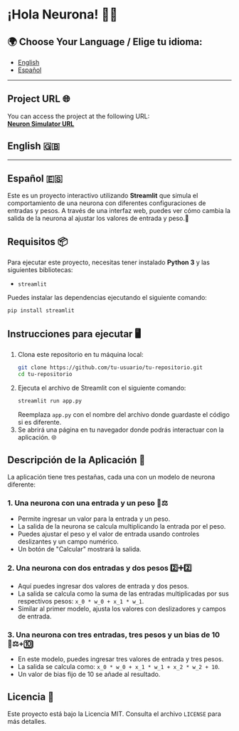 # ¡Hola Neurona! 🌟🤖

## 🌍 Choose Your Language / Elige tu idioma:
- [English](#english-)
- [Español](#español-)

---

## Project URL 🌐

You can access the project at the following URL:  
[**Neuron Simulator URL**](https://simuladorneurona-david.streamlit.app/)

## English 🇬🇧






---

## Español 🇪🇸

Este es un proyecto interactivo utilizando **Streamlit** que simula el comportamiento de una neurona con diferentes configuraciones de entradas y pesos. A través de una interfaz web, puedes ver cómo cambia la salida de la neurona al ajustar los valores de entrada y peso.🚀

## Requisitos 📦

Para ejecutar este proyecto, necesitas tener instalado **Python 3** y las siguientes bibliotecas:

- `streamlit`

Puedes instalar las dependencias ejecutando el siguiente comando:

```bash
pip install streamlit
```

## Instrucciones para ejecutar 🖥️
1. Clona este repositorio en tu máquina local:
   ```bash
   git clone https://github.com/tu-usuario/tu-repositorio.git
   cd tu-repositorio
   ```
2. Ejecuta el archivo de Streamlit con el siguiente comando:
   ```bash
   streamlit run app.py
   ```
   Reemplaza `app.py` con el nombre del archivo donde guardaste el código si es diferente.
3. Se abrirá una página en tu navegador donde podrás interactuar con la aplicación. 🌐

## Descripción de la Aplicación 🧠
La aplicación tiene tres pestañas, cada una con un modelo de neurona diferente:

### 1. Una neurona con una entrada y un peso 🔢⚖️
- Permite ingresar un valor para la entrada y un peso.
- La salida de la neurona se calcula multiplicando la entrada por el peso.
- Puedes ajustar el peso y el valor de entrada usando controles deslizantes y un campo numérico.
- Un botón de "Calcular" mostrará la salida.

### 2. Una neurona con dos entradas y dos pesos 2️⃣➕2️⃣
- Aquí puedes ingresar dos valores de entrada y dos pesos.
- La salida se calcula como la suma de las entradas multiplicadas por sus respectivos pesos: `x_0 * w_0 + x_1 * w_1`.
- Similar al primer modelo, ajusta los valores con deslizadores y campos de entrada.

### 3. Una neurona con tres entradas, tres pesos y un bias de 10 🔢⚖️+🔟
- En este modelo, puedes ingresar tres valores de entrada y tres pesos.
- La salida se calcula como: `x_0 * w_0 + x_1 * w_1 + x_2 * w_2 + 10`.
- Un valor de bias fijo de 10 se añade al resultado.

## Licencia 📄
Este proyecto está bajo la Licencia MIT. Consulta el archivo `LICENSE` para más detalles.



